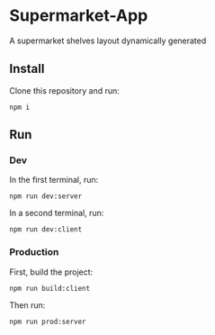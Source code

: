 # Supermarket-App
A supermarket shelves layout dynamically generated

## Install

Clone this repository and run:

```
npm i
```

## Run

### Dev

In the first terminal, run:

```
npm run dev:server
```

In a second terminal, run:

```
npm run dev:client
```

### Production

First, build the project:

```
npm run build:client
```

Then run:

```
npm run prod:server
```

